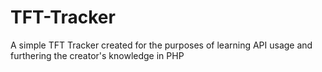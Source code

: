 # TFT-Tracker
A simple TFT Tracker created for the purposes of learning API usage and furthering the creator's knowledge in PHP
